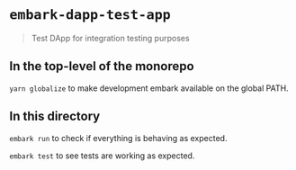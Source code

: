 # `embark-dapp-test-app`

> Test DApp for integration testing purposes

## In the top-level of the monorepo

`yarn globalize` to make development embark available on the global PATH.

## In this directory

`embark run` to check if everything is behaving as expected.

`embark test` to see tests are working as expected.
